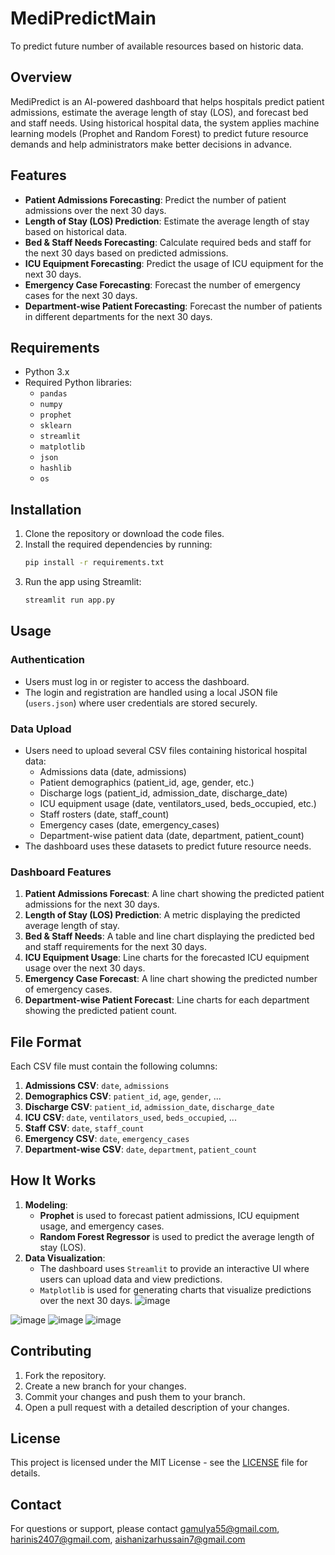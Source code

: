# MediPredictMain
To predict future number of available resources based on historic data.

## Overview
MediPredict is an AI-powered dashboard that helps hospitals predict patient admissions, estimate the average length of stay (LOS), and forecast bed and staff needs. Using historical hospital data, the system applies machine learning models (Prophet and Random Forest) to predict future resource demands and help administrators make better decisions in advance.

## Features
- **Patient Admissions Forecasting**: Predict the number of patient admissions over the next 30 days.
- **Length of Stay (LOS) Prediction**: Estimate the average length of stay based on historical data.
- **Bed & Staff Needs Forecasting**: Calculate required beds and staff for the next 30 days based on predicted admissions.
- **ICU Equipment Forecasting**: Predict the usage of ICU equipment for the next 30 days.
- **Emergency Case Forecasting**: Forecast the number of emergency cases for the next 30 days.
- **Department-wise Patient Forecasting**: Forecast the number of patients in different departments for the next 30 days.

## Requirements
- Python 3.x
- Required Python libraries:
  - `pandas`
  - `numpy`
  - `prophet`
  - `sklearn`
  - `streamlit`
  - `matplotlib`
  - `json`
  - `hashlib`
  - `os`

## Installation
1. Clone the repository or download the code files.
2. Install the required dependencies by running:
   ```bash
   pip install -r requirements.txt
   ```
3. Run the app using Streamlit:
   ```bash
   streamlit run app.py
   ```

## Usage
### Authentication
- Users must log in or register to access the dashboard.
- The login and registration are handled using a local JSON file (`users.json`) where user credentials are stored securely.

### Data Upload
- Users need to upload several CSV files containing historical hospital data:
  - Admissions data (date, admissions)
  - Patient demographics (patient_id, age, gender, etc.)
  - Discharge logs (patient_id, admission_date, discharge_date)
  - ICU equipment usage (date, ventilators_used, beds_occupied, etc.)
  - Staff rosters (date, staff_count)
  - Emergency cases (date, emergency_cases)
  - Department-wise patient data (date, department, patient_count)
- The dashboard uses these datasets to predict future resource needs.

### Dashboard Features
1. **Patient Admissions Forecast**: A line chart showing the predicted patient admissions for the next 30 days.
2. **Length of Stay (LOS) Prediction**: A metric displaying the predicted average length of stay.
3. **Bed & Staff Needs**: A table and line chart displaying the predicted bed and staff requirements for the next 30 days.
4. **ICU Equipment Usage**: Line charts for the forecasted ICU equipment usage over the next 30 days.
5. **Emergency Case Forecast**: A line chart showing the predicted number of emergency cases.
6. **Department-wise Patient Forecast**: Line charts for each department showing the predicted patient count.

## File Format
Each CSV file must contain the following columns:
1. **Admissions CSV**: `date`, `admissions`
2. **Demographics CSV**: `patient_id`, `age`, `gender`, ...
3. **Discharge CSV**: `patient_id`, `admission_date`, `discharge_date`
4. **ICU CSV**: `date`, `ventilators_used`, `beds_occupied`, ...
5. **Staff CSV**: `date`, `staff_count`
6. **Emergency CSV**: `date`, `emergency_cases`
7. **Department-wise CSV**: `date`, `department`, `patient_count`

## How It Works
1. **Modeling**:
   - **Prophet** is used to forecast patient admissions, ICU equipment usage, and emergency cases.
   - **Random Forest Regressor** is used to predict the average length of stay (LOS).
2. **Data Visualization**:
   - The dashboard uses `Streamlit` to provide an interactive UI where users can upload data and view predictions.
   - `Matplotlib` is used for generating charts that visualize predictions over the next 30 days.
  ![image](https://github.com/user-attachments/assets/221f8638-39f4-4fa2-8c3f-fdb7ee39f3b6)

![image](https://github.com/user-attachments/assets/3296be67-3302-4cbf-aea8-2fe942551dab)
![image](https://github.com/user-attachments/assets/9fd49299-3cde-431d-9711-ea563586674f)
![image](https://github.com/user-attachments/assets/ba1fc690-ae7a-45f4-b4b0-2f4d1832ec5e)


## Contributing
1. Fork the repository.
2. Create a new branch for your changes.
3. Commit your changes and push them to your branch.
4. Open a pull request with a detailed description of your changes.

## License
This project is licensed under the MIT License - see the [LICENSE](LICENSE) file for details.

## Contact
For questions or support, please contact gamulya55@gmail.com, harinis2407@gmail.com, aishanizarhussain7@gmail.com


